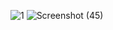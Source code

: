 ![1](https://user-images.githubusercontent.com/68124659/103349655-a81c6780-4ab2-11eb-903e-934c7c1f086f.png)
![Screenshot (45)](https://user-images.githubusercontent.com/68124659/103349757-f3cf1100-4ab2-11eb-92af-cf66b4fcc7d4.png)
